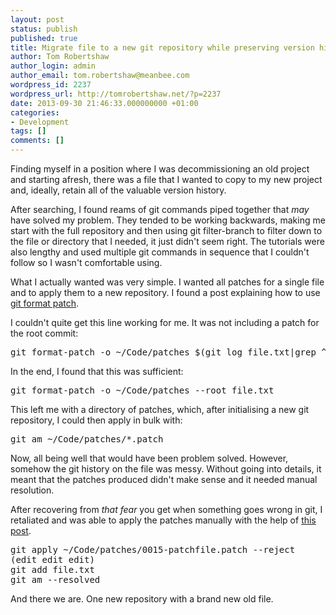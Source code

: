 ```yaml
---
layout: post
status: publish
published: true
title: Migrate file to a new git repository while preserving version history
author: Tom Robertshaw
author_login: admin
author_email: tom.robertshaw@meanbee.com
wordpress_id: 2237
wordpress_url: http://tomrobertshaw.net/?p=2237
date: 2013-09-30 21:46:33.000000000 +01:00
categories:
- Development
tags: []
comments: []
---
```

Finding myself in a position where I was decommissioning an old project and starting afresh, there was a file that I wanted to copy to my new project and, ideally, retain all of the valuable version history. 

After searching, I found reams of git commands piped together that <em>may</em> have solved my problem.  They tended to be working backwards, making me start with the full repository and then using git filter-branch to filter down to the file or directory that I needed, it just didn't seem right.  The tutorials were also lengthy and used multiple git commands in sequence that I couldn't follow so I wasn't comfortable using.

What I actually wanted was very simple. I wanted all patches for a single file and to apply them to a new repository.  I found a post explaining how to use <a href="http://blog.neutrino.es/2012/git-copy-a-file-or-directory-from-another-repository-preserving-history/">git format patch</a>.

I couldn't quite get this line working for me.  It was not including a patch for the root commit:

<pre lang="bash">
git format-patch -o ~/Code/patches $(git log file.txt|grep ^commit|tail -1|awk '{print $2}')^..HEAD file.txt
</pre>

In the end, I found that this was sufficient:

<pre lang="bash">
git format-patch -o ~/Code/patches --root file.txt
</pre>

This left me with a directory of patches, which, after initialising a new git repository, I could then apply in bulk with:

<pre lang="bash">
git am ~/Code/patches/*.patch
</pre>

Now, all being well that would have been problem solved.  However, somehow the git history on the file was messy.  Without going into details, it meant that the patches produced didn't make sense and it needed manual resolution.

After recovering from <em>that fear</em> you get when something goes wrong in git, I retaliated and was able to apply the patches manually with the help of <a href="http://www.pizzhacks.com/bugdrome/2011/10/deal-with-git-am-failures/">this post</a>.

<pre lang="bash">
git apply ~/Code/patches/0015-patchfile.patch --reject
(edit edit edit)
git add file.txt
git am --resolved
</pre>

And there we are.  One new repository with a brand new old file.

